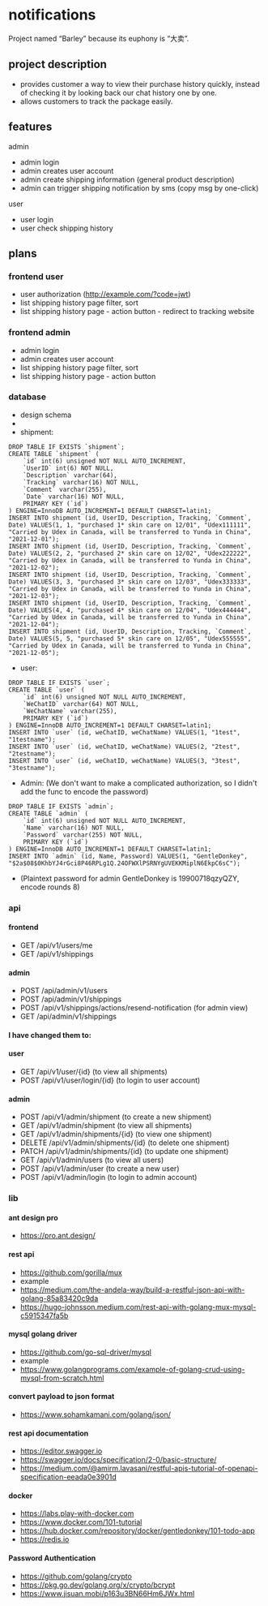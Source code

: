# notifications
Project named “Barley” because its euphony is “大卖”. 

## project description
- provides customer a way to view their purchase history quickly, instead of checking it by looking back our chat history one by one. 
- allows customers to track the package easily.

## features
admin
- admin login
- admin creates user account
- admin create shipping information (general product description)
- admin can trigger shipping notification by sms (copy msg by one-click)

user
- user login
- user check shipping history

## plans
### frontend user
- user authorization (http://example.com/?code=jwt)
- list shipping history page filter, sort 
- list shipping history page - action button - redirect to tracking website

### frontend admin
- admin login 
- admin creates user account
- list shipping history page filter, sort 
- list shipping history page - action button

### database
- design schema
- 
- shipment: 
```
DROP TABLE IF EXISTS `shipment`;
CREATE TABLE `shipment` (
    `id` int(6) unsigned NOT NULL AUTO_INCREMENT,
    `UserID` int(6) NOT NULL,
    `Description` varchar(64),
    `Tracking` varchar(16) NOT NULL,
    `Comment` varchar(255),
    `Date` varchar(16) NOT NULL,
    PRIMARY KEY (`id`)
) ENGINE=InnoDB AUTO_INCREMENT=1 DEFAULT CHARSET=latin1;
INSERT INTO shipment (id, UserID, Description, Tracking, `Comment`, Date) VALUES(1, 1, "purchased 1* skin care on 12/01", "Udex111111", "Carried by Udex in Canada, will be transferred to Yunda in China", "2021-12-01");
INSERT INTO shipment (id, UserID, Description, Tracking, `Comment`, Date) VALUES(2, 2, "purchased 2* skin care on 12/02", "Udex222222", "Carried by Udex in Canada, will be transferred to Yunda in China", "2021-12-02");
INSERT INTO shipment (id, UserID, Description, Tracking, `Comment`, Date) VALUES(3, 3, "purchased 3* skin care on 12/03", "Udex333333", "Carried by Udex in Canada, will be transferred to Yunda in China", "2021-12-03");
INSERT INTO shipment (id, UserID, Description, Tracking, `Comment`, Date) VALUES(4, 4, "purchased 4* skin care on 12/04", "Udex444444", "Carried by Udex in Canada, will be transferred to Yunda in China", "2021-12-04");
INSERT INTO shipment (id, UserID, Description, Tracking, `Comment`, Date) VALUES(5, 5, "purchased 5* skin care on 12/05", "Udex555555", "Carried by Udex in Canada, will be transferred to Yunda in China", "2021-12-05");
```
- user:
```
DROP TABLE IF EXISTS `user`;
CREATE TABLE `user` (
    `id` int(6) unsigned NOT NULL AUTO_INCREMENT,
    `WeChatID` varchar(64) NOT NULL,
    `WeChatName` varchar(255),
    PRIMARY KEY (`id`)
) ENGINE=InnoDB AUTO_INCREMENT=1 DEFAULT CHARSET=latin1;
INSERT INTO `user` (id, weChatID, weChatName) VALUES(1, "1test", "1testname");
INSERT INTO `user` (id, weChatID, weChatName) VALUES(2, "2test", "2testname");
INSERT INTO `user` (id, weChatID, weChatName) VALUES(3, "3test", "3testname");
```
- Admin: (We don't want to make a complicated authorization, so I didn't add the func to encode the password)
```
DROP TABLE IF EXISTS `admin`;
CREATE TABLE `admin` (
    `id` int(6) unsigned NOT NULL AUTO_INCREMENT,
    `Name` varchar(16) NOT NULL,
    `Password` varchar(255) NOT NULL,
    PRIMARY KEY (`id`)
) ENGINE=InnoDB AUTO_INCREMENT=1 DEFAULT CHARSET=latin1;
INSERT INTO `admin` (id, Name, Password) VALUES(1, "GentleDonkey", "$2a$08$0KhbYJ4rGci8P46RPLg1Q.24OFWXlPSRNYgUVEKKMiplN6EkpC6sC");
```
- (Plaintext password for admin GentleDonkey is 19900718qzyQZY, encode rounds 8)
### api
#### frontend
- GET /api/v1/users/me
- GET /api/v1/shippings
#### admin
- POST /api/admin/v1/users 
- POST /api/admin/v1/shippings 
- POST /api/v1/shippings/actions/resend-notification (for admin view)
- GET /api/admin/v1/shippings
#### I have changed them to:
#### user
- GET /api/v1/user/{id} (to view all shipments)
- POST /api/v1/user/login/{id} (to login to user account)
#### admin
- POST /api/v1/admin/shipment (to create a new shipment)
- GET /api/v1/admin/shipment (to view all shipments)
- GET /api/v1/admin/shipments/{id} (to view one shipment)
- DELETE /api/v1/admin/shipments/{id} (to delete one shipment)
- PATCH /api/v1/admin/shipments/{id} (to update one shipment)
- GET /api/v1/admin/users (to view all users)
- POST /api/v1/admin/user (to create a new user)
- POST /api/v1/admin/login (to login to admin account)

### lib
#### ant design pro
- https://pro.ant.design/
#### rest api
- https://github.com/gorilla/mux
- example
- https://medium.com/the-andela-way/build-a-restful-json-api-with-golang-85a83420c9da
- https://hugo-johnsson.medium.com/rest-api-with-golang-mux-mysql-c5915347fa5b
#### mysql golang driver 
- https://github.com/go-sql-driver/mysql
- example
- https://www.golangprograms.com/example-of-golang-crud-using-mysql-from-scratch.html
#### convert payload to json format
- https://www.sohamkamani.com/golang/json/
#### rest api documentation
- https://editor.swagger.io
- https://swagger.io/docs/specification/2-0/basic-structure/
- https://medium.com/@amirm.lavasani/restful-apis-tutorial-of-openapi-specification-eeada0e3901d
#### docker
- https://labs.play-with-docker.com
- https://www.docker.com/101-tutorial
- https://hub.docker.com/repository/docker/gentledonkey/101-todo-app
- https://redis.io
#### Password Authentication
- https://github.com/golang/crypto
- https://pkg.go.dev/golang.org/x/crypto/bcrypt
- https://www.jisuan.mobi/p163u3BN66Hm6JWx.html